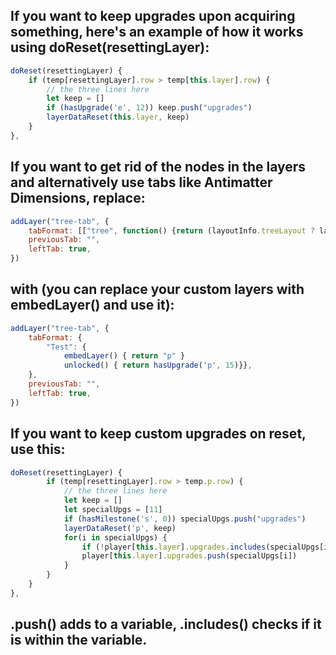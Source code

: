 ## If you want to keep upgrades upon acquiring something, here's an example of how it works using doReset(resettingLayer):
```js
doReset(resettingLayer) {
    if (temp[resettingLayer].row > temp[this.layer].row) {
        // the three lines here
        let keep = []
        if (hasUpgrade('e', 12)) keep.push("upgrades")
        layerDataReset(this.layer, keep) 
    }               
},
```

## If you want to get rid of the nodes in the layers and alternatively use tabs like Antimatter Dimensions, replace:
```js
addLayer("tree-tab", {
    tabFormat: [["tree", function() {return (layoutInfo.treeLayout ? layoutInfo.treeLayout : TREE_LAYERS)}]],
    previousTab: "",
    leftTab: true,
})
```
## with (you can replace your custom layers with embedLayer() and use it):
```js
addLayer("tree-tab", {
    tabFormat: {
        "Test": {
            embedLayer() { return "p" }
            unlocked() { return hasUpgrade('p', 15)}},
    },
    previousTab: "",
    leftTab: true,
})
```

## If you want to keep custom upgrades on reset, use this:
```js
doReset(resettingLayer) {
        if (temp[resettingLayer].row > temp.p.row) {
            // the three lines here
            let keep = []
            let specialUpgs = [11]
            if (hasMilestone('s', 0)) specialUpgs.push("upgrades")
            layerDataReset('p', keep)
            for(i in specialUpgs) {
                if (!player[this.layer].upgrades.includes(specialUpgs[i])) {
                player[this.layer].upgrades.push(specialUpgs[i])
            }
        } 
    }
},
```

## .push() adds to a variable, .includes() checks if it is within the variable.